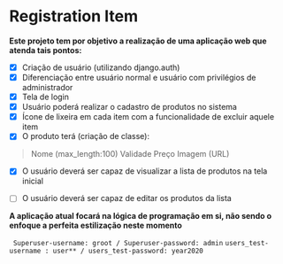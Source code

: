 # Registration Item

**Este projeto tem por objetivo a realização de uma aplicação web que atenda tais pontos:**

- [x]   Criação de usuário (utilizando django.auth)
- [x]   Diferenciação entre usuário normal e usuário com privilégios de administrador
- [x]   Tela de login
- [x]   Usuário poderá realizar o cadastro de produtos no sistema
- [x]   Ícone de lixeira em cada item com a funcionalidade de excluir aquele item
- [x]   O produto terá (criação de classe):

>   Nome (max_length:100)
>   Validade
>   Preço
>   Imagem (URL)

- [x]   O usuário deverá ser capaz de visualizar a lista de produtos na tela inicial
- [ ]   O usuário deverá ser capaz de editar os produtos da lista


**A aplicação atual focará na lógica de programação em si, não sendo o enfoque a perfeita estilização neste momento**

`` Superuser-username: groot / Superuser-password: admin``
`` users_test-username : user** / users_test-password: year2020 ``